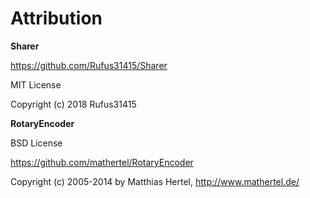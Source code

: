 # Attribution

**Sharer** 

https://github.com/Rufus31415/Sharer

MIT License 

Copyright (c) 2018 Rufus31415

**RotaryEncoder**

BSD License

https://github.com/mathertel/RotaryEncoder

Copyright (c) 2005-2014 by Matthias Hertel,  http://www.mathertel.de/